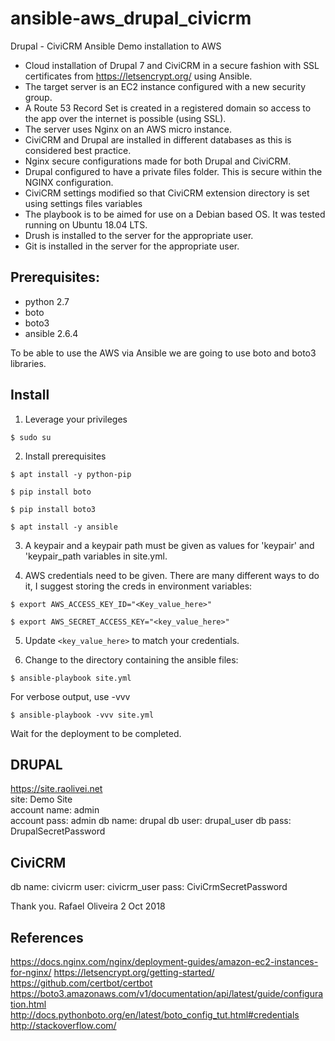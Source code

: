 # ansible-aws_drupal_civicrm

Drupal - CiviCRM Ansible Demo installation to AWS

- Cloud installation of Drupal 7 and CiviCRM in a secure fashion with SSL certificates from https://letsencrypt.org/ using Ansible.
- The target server is an EC2 instance configured with a new security group.
- A Route 53 Record Set is created in a registered domain so access to the app over the internet is possible (using SSL).
- The server uses Nginx on an AWS micro instance.
- CiviCRM and Drupal are installed in different databases as this is considered best practice.
- Nginx secure configurations made for both Drupal and CiviCRM.
- Drupal configured to have a private files folder. This is secure within the NGINX configuration.
- CiviCRM settings modified so that CiviCRM extension directory is set using settings files variables
- The playbook is to be aimed for use on a Debian based OS. It was tested running on Ubuntu 18.04 LTS.
- Drush is installed to the server for the appropriate user.
- Git is installed in the server for the appropriate user.



## Prerequisites:

* python 2.7
* boto
* boto3
* ansible 2.6.4

To be able to use the AWS via Ansible we are going to use boto and boto3 libraries.



## Install

1. Leverage your privileges

`$ sudo su`

2. Install prerequisites

`$ apt install -y python-pip`

`$ pip install boto`

`$ pip install boto3`

`$ apt install -y ansible`


3. A keypair and a keypair path must be given as values for 'keypair' and 'keypair_path variables in site.yml.

4. AWS credentials need to be given. There are many different ways to do it, I suggest storing the creds in environment variables:

`$ export AWS_ACCESS_KEY_ID="<Key_value_here>"`

`$ export AWS_SECRET_ACCESS_KEY="<key_value_here>"`

5. Update `<key_value_here>` to match your credentials.

6. Change to the directory containing the ansible files:

`$ ansible-playbook site.yml`

For verbose output, use -vvv

`$ ansible-playbook -vvv site.yml`


Wait for the deployment to be completed.



## DRUPAL
https://site.raolivei.net<br>
site: Demo Site<br>
account name: admin<br>
account pass: admin
db name: drupal
db user: drupal_user
db pass: DrupalSecretPassword


## CiviCRM
db name: civicrm
user: civicrm_user
pass: CiviCrmSecretPassword



Thank you.
Rafael Oliveira
2 Oct 2018


## References
https://docs.nginx.com/nginx/deployment-guides/amazon-ec2-instances-for-nginx/
https://letsencrypt.org/getting-started/
https://github.com/certbot/certbot
https://boto3.amazonaws.com/v1/documentation/api/latest/guide/configuration.html
http://docs.pythonboto.org/en/latest/boto_config_tut.html#credentials
http://stackoverflow.com/
